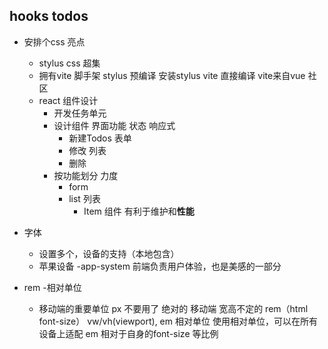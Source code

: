 ## hooks todos

- 安排个css 亮点
    - stylus
        css 超集
    - 拥有vite 脚手架
        stylus 预编译 安装stylus vite 直接编译
        vite来自vue 社区
    - react 组件设计
        - 开发任务单元
        - 设计组件
            界面功能 状态 响应式
            - 新建Todos 表单
            - 修改  列表 
            - 删除
        - 按功能划分  力度
            - form
            - list 列表
                - Item 组件 有利于维护和**性能**

- 字体
    - 设置多个，设备的支持（本地包含）
    - 苹果设备  -app-system 前端负责用户体验，也是美感的一部分
- rem
    -相对单位
    - 移动端的重要单位 px 不要用了 绝对的
        移动端 宽高不定的 rem（html font-size） vw/vh(viewport), em  相对单位 
        使用相对单位，可以在所有设备上适配
        em 相对于自身的font-size 等比例